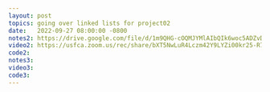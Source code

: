 ```yaml
---
layout: post
topics: going over linked lists for project02
date:   2022-09-27 08:00:00 -0800
notes2: https://drive.google.com/file/d/1m9QHG-cOQMJYMlAIbQIk6woc5ADZvDhX/view?usp=sharing
video2: https://usfca.zoom.us/rec/share/bXT5NwLuR4Lczm42Y9LYZi00kr25-R7awmTmR7VyFNsUJIWjvp3q8c573GaVfPNq.q4LPAiM9Nn4_GbhQ
code2: 
notes3: 
video3: 
code3: 
---
```

